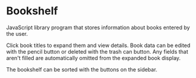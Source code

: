 # Bookshelf
JavaScript library program that stores information about books entered by the user.

Click book titles to expand them and view details. Book data can be edited with the pencil button or deleted with the trash can button. Any fields that aren't filled are automatically omitted from the expanded book display.

The bookshelf can be sorted with the buttons on the sidebar.
